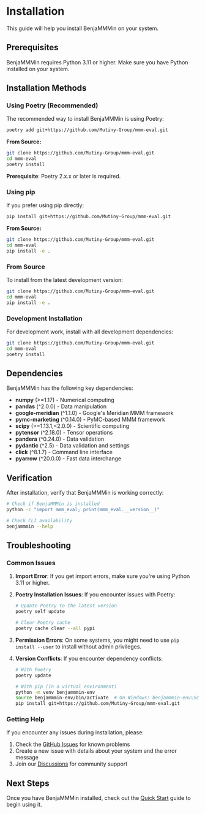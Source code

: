 # Installation

This guide will help you install BenjaMMMin on your system.

## Prerequisites

BenjaMMMin requires Python 3.11 or higher. Make sure you have Python installed on your system.

## Installation Methods

### Using Poetry (Recommended)

The recommended way to install BenjaMMMin is using Poetry:

```bash
poetry add git+https://github.com/Mutiny-Group/mmm-eval.git
```

**From Source:**
```bash
git clone https://github.com/Mutiny-Group/mmm-eval.git
cd mmm-eval
poetry install
```

**Prerequisite**: Poetry 2.x.x or later is required.

### Using pip

If you prefer using pip directly:

```bash
pip install git+https://github.com/Mutiny-Group/mmm-eval.git
```

**From Source:**
```bash
git clone https://github.com/Mutiny-Group/mmm-eval.git
cd mmm-eval
pip install -e .
```

### From Source

To install from the latest development version:

```bash
git clone https://github.com/Mutiny-Group/mmm-eval.git
cd mmm-eval
pip install -e .
```

### Development Installation

For development work, install with all development dependencies:

```bash
git clone https://github.com/Mutiny-Group/mmm-eval.git
cd mmm-eval
poetry install
```

## Dependencies

BenjaMMMin has the following key dependencies:

- **numpy** (>=1.17) - Numerical computing
- **pandas** (^2.0.0) - Data manipulation
- **google-meridian** (^1.1.0) - Google's Meridian MMM framework
- **pymc-marketing** (^0.14.0) - PyMC-based MMM framework
- **scipy** (>=1.13.1,<2.0.0) - Scientific computing
- **pytensor** (^2.18.0) - Tensor operations
- **pandera** (^0.24.0) - Data validation
- **pydantic** (^2.5) - Data validation and settings
- **click** (^8.1.7) - Command line interface
- **pyarrow** (^20.0.0) - Fast data interchange

## Verification

After installation, verify that BenjaMMMin is working correctly:

```bash
# Check if BenjaMMMin is installed
python -c "import mmm_eval; print(mmm_eval.__version__)"

# Check CLI availability
benjammmin --help
```

## Troubleshooting

### Common Issues

1. **Import Error**: If you get import errors, make sure you're using Python 3.11 or higher.

2. **Poetry Installation Issues**: If you encounter issues with Poetry:
   ```bash
   # Update Poetry to the latest version
   poetry self update
   
   # Clear Poetry cache
   poetry cache clear --all pypi
   ```

3. **Permission Errors**: On some systems, you might need to use `pip install --user` to install without admin privileges.

4. **Version Conflicts**: If you encounter dependency conflicts:
   ```bash
   # With Poetry
   poetry update
   
   # With pip (in a virtual environment)
   python -m venv benjammmin-env
   source benjammmin-env/bin/activate  # On Windows: benjammmin-env\Scripts\activate
   pip install git+https://github.com/Mutiny-Group/mmm-eval.git
   ```

### Getting Help

If you encounter any issues during installation, please:

1. Check the [GitHub Issues](https://github.com/Mutiny-Group/mmm-eval/issues) for known problems
2. Create a new issue with details about your system and the error message
3. Join our [Discussions](https://github.com/Mutiny-Group/mmm-eval/discussions) for community support

## Next Steps

Once you have BenjaMMMin installed, check out the [Quick Start](quick-start.md) guide to begin using it. 
